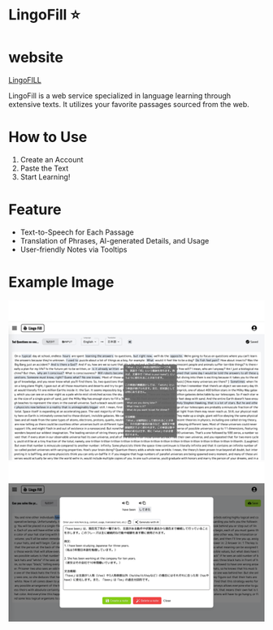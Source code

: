 # LingoFill ⭐️

# website

[LingoFILL](https://www.lingo-fill.com)

LingoFill is a web service specialized in language learning through extensive texts. It utilizes your favorite passages sourced from the web.

# How to Use

1. Create an Account
2. Paste the Text
3. Start Learning!

# Feature

- Text-to-Speech for Each Passage
- Translation of Phrases, AI-generated Details, and Usage
- User-friendly Notes via Tooltips

# Example Image

![home](./public/lingo_fill.png)
![home](./public/modal.png)
